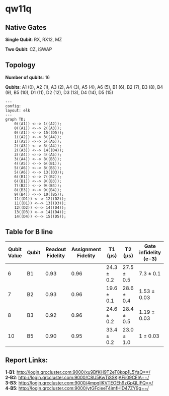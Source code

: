 # qw11q

## Native Gates
**Single Qubit**: RX, RX12, MZ

**Two Qubit**: CZ, iSWAP

## Topology
**Number of qubits**: 16

**Qubits**: A1 (0), A2 (1), A3 (2), A4 (3), A5 (4), A6 (5), B1 (6), B2 (7), B3 (8), B4 (9), B5 (10), D1 (11), D2 (12), D3 (13), D4 (14), D5 (15)

```mermaid
---
config:
layout: elk
---
graph TD;
    0((A1)) <--> 1((A2));
    0((A1)) <--> 2((A3));
    0((A1)) <--> 15((D5));
    1((A2)) <--> 3((A4));
    1((A2)) <--> 5((A6));
    2((A3)) <--> 3((A4));
    2((A3)) <--> 14((D4));
    3((A4)) <--> 4((A5));
    3((A4)) <--> 8((B3));
    4((A5)) <--> 6((B1));
    5((A6)) <--> 8((B3));
    5((A6)) <--> 13((D3));
    6((B1)) <--> 7((B2));
    6((B1)) <--> 8((B3));
    7((B2)) <--> 9((B4));
    8((B3)) <--> 9((B4));
    9((B4)) <--> 10((B5));
    11((D1)) <--> 12((D2));
    11((D1)) <--> 13((D3));
    12((D2)) <--> 14((D4));
    13((D3)) <--> 14((D4));
    14((D4)) <--> 15((D5));
```


## Table for B line

Qubit Value | Qubit  | Readout Fidelity | Assignment Fidelity | T1 (µs) | T2 (µs) | Gate infidelity (e-3) |
| ------------- | ------------- | --------- | -------------------- | ------- | ------- | -------------------- |
|6| B1 | 0.93 | 0.96 | 24.3 ± 0.2 | 27.5 ± 0.5 | 7.3 ± 0.1 |
|7| B2 | 0.93 | 0.96 | 19.6 ± 0.1 | 28.6 ± 0.4 | 1.53 ± 0.03 |
|8| B3 | 0.92 | 0.96 | 24.6 ± 0.2 | 28.4 ± 0.5 | 1.19 ± 0.03 |
|10| B5 | 0.90 | 0.95 | 33.4 ± 0.2 | 23.0 ± 1.0 | 1 ± 0.03 |



## Report Links:

**1-B1**: http://login.qrccluster.com:9000/xu9BfKH9T2eT8kpp1L5YaQ==/ <br/>
**2-B2**: http://login.qrccluster.com:9000/C8U5KwTiSSKjAFii09CElA==/ <br/>
**3-B3**: http://login.qrccluster.com:9000/4mpgIlKVTEOEh9zGpQLlFQ==/ <br/>
**4-B5**: http://login.qrccluster.com:9000/ytGFcieeT4imfHlD47ZY9g==/ <br/>
